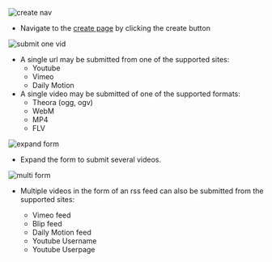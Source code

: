 ![create nav][nav]

 - Navigate to the [create page] by clicking the create button

![submit one vid][single_url]
 
 - A single url may be submitted from one of the supported sites:
   - Youtube
   - Vimeo
   - Daily Motion
 - A single video may be submitted of one of the supported formats:
   - Theora (ogg, ogv)
   - WebM
   - MP4
   - FLV

![expand form][submit_multi]

 - Expand the form to submit several videos.

![multi form][multi_url]

 - Multiple videos in the form of an rss feed can also be submitted from the supported sites:

   - Vimeo feed
   - Blip feed
   - Daily Motion feed
   - Youtube Username
   - Youtube Userpage 

[create page]:http://www.universalsubtitles.org/en/videos/create

[nav]:https://github.com/pculture/unisubs-testing/blob/master/tests/features/submit/doc_images/create.png?raw=true

[single_url]:https://github.com/pculture/unisubs-testing/blob/master/tests/features/submit/doc_images/single_video_form.png?raw=true

[multi_url]:https://github.com/pculture/unisubs-testing/blob/master/tests/features/submit/doc_images/multi_submit_form.png?raw=true

[submit_multi]:https://github.com/pculture/unisubs-testing/blob/master/tests/features/submit/doc_images/multi_submit_button.png?raw=true
